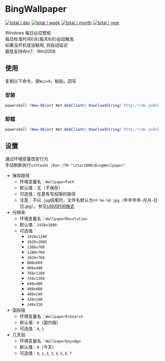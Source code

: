 # BingWallpaper

[![total / day](https://img.shields.io/badge/dynamic/json?url=https://data.jsdelivr.com/v1/package/gh/star2000/count@2/stats/day&label=total&query=total&suffix=+/+day&style=flat-square)](https://github.com/star2000/count)
[![total / week](https://img.shields.io/badge/dynamic/json?url=https://data.jsdelivr.com/v1/package/gh/star2000/count@2/stats/week&label=total&query=total&suffix=+/+week&style=flat-square)](https://github.com/star2000/count)
[![total / month](https://img.shields.io/badge/dynamic/json?url=https://data.jsdelivr.com/v1/package/gh/star2000/count@2/stats/month&label=total&query=total&suffix=+/+month&style=flat-square)](https://github.com/star2000/count)
[![total / year](https://img.shields.io/badge/dynamic/json?url=https://data.jsdelivr.com/v1/package/gh/star2000/count@2/stats/year&label=total&query=total&suffix=+/+year&style=flat-square)](https://github.com/star2000/count)

Windows 每日必应壁纸  
每日标准时间0点(每天8点)自动触发  
如果没开机或没联网, 则自动延迟  
最低支持Win7、Win2008

## 使用

复制以下命令，按`Win+R`，粘贴，回车

### 安装

```ps1
powershell (New-Object Net.WebClient).DownloadString('http://cdn.jsdelivr.net/gh/star2000/BingWallpaper/install.ps1') | iex
```

### 卸载

```ps1
powershell (New-Object Net.WebClient).DownloadString('http://cdn.jsdelivr.net/gh/star2000/BingWallpaper/uninstall.ps1') | iex
```

## 设置

通过环境变量改变行为  
手动刷新执行`schtasks /Run /TN "\star2000\BingWallpaper"`

- 保存路径
  - 环境变量名：`WallpaperPath`
  - 默认值：无（不保存）
  - 可选值：任意有写权限的路径
  - 注意：不以`.jpg`结尾时，文件名默认为`%Y-%m-%d.jpg`（年年年年-月月-日日.jpg），参见[UNIX时间格式]
- 分辨率
  - 环境变量名：`WallpaperResolution`
  - 默认值：`1920x1080`
  - 可选值：
    - `1920x1200`
    - `1920x1080`
    - `1366x768`
    - `1280x768`
    - `1024x768`
    - `800x600`
    - `800x480`
    - `768x1280`
    - `720x1280`
    - `640x480`
    - `480x800`
    - `400x240`
    - `320x240`
    - `240x320`
- 国际版
  - 环境变量名：`WallpaperEnSearch`
  - 默认值：`0`（国内版）
  - 可选值：`0`, `1`
- 几天前
  - 环境变量名：`WallpaperDaysAgo`
  - 默认值：`0`（今天）
  - 可选值：`0`, `1`, `2`, `3`, `4`, `5`, `6`, `7`

[UNIX时间格式]: https://docs.microsoft.com/zh-cn/powershell/module/microsoft.powershell.utility/get-date#notes
